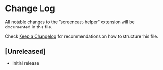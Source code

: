 # Change Log

All notable changes to the "screencast-helper" extension will be documented in this file.

Check [Keep a Changelog](http://keepachangelog.com/) for recommendations on how to structure this file.

## [Unreleased]

-   Initial release
